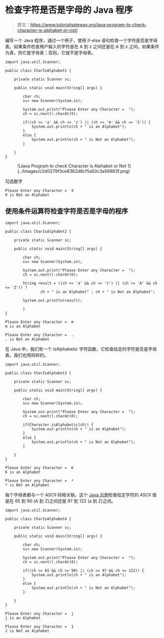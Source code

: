 # 检查字符是否是字母的 Java 程序

> 原文：<https://www.tutorialgateway.org/java-program-to-check-character-is-alphabet-or-not/>

编写一个 Java 程序，通过一个例子，使用 if-else 语句检查一个字符是否是字母表。如果条件检查用户输入的字符是在 A 到 z 之间还是在 A 到 z 之间。如果条件为真，则它是字母表；否则，它就不是字母表。

```
import java.util.Scanner;

public class CharIsAlphabet1 {

	private static Scanner sc;

	public static void main(String[] args) {

		char ch;
		sc= new Scanner(System.in);

		System.out.print("Please Enter any Character =  ");
		ch = sc.next().charAt(0);

		if((ch >= 'a' && ch <= 'z') || (ch >= 'A' && ch <= 'Z')) {
			System.out.println(ch + " is an Alphabet");
		}
		else {
			System.out.println(ch + " is Not an Alphabet");
		}

	}
}
```

<figure class="wp-block-image size-large">![Java Program to check Character is Alphabet or Not 1](../Images/c2d0279f3ce8362d8cf5a50c3a56863f.png)</figure>

勾选数字

```
Please Enter any Character =  9
9 is Not an Alphabet
```

## 使用条件运算符检查字符是否是字母的程序

```
import java.util.Scanner;

public class CharIsAlphabet2 {

	private static Scanner sc;

	public static void main(String[] args) {

		char ch;
		sc= new Scanner(System.in);

		System.out.print("Please Enter any Character =  ");
		ch = sc.next().charAt(0);

		String result = ((ch >= 'a' && ch <= 'z') || (ch >= 'A' && ch <= 'Z')) ?
				ch + " is an Alphabet" : ch + " is Not an Alphabet";

		System.out.println(result);

		}	
}
```

```
Please Enter any Character =  m
m is an Alphabet

Please Enter any Character =  .
. is Not an Alphabet
```

在 Java 中，我们有一个 isAlphabetic 字符函数，它检查给定的字符是否是字母表。我们也用同样的。

```
import java.util.Scanner;

public class CharIsAlphabet3 {

	private static Scanner sc;

	public static void main(String[] args) {

		char ch;
		sc= new Scanner(System.in);

		System.out.print("Please Enter any Character =  ");
		ch = sc.next().charAt(0);

		if(Character.isAlphabetic(ch)) {
			System.out.println(ch + " is an Alphabet");
		}
		else {
			System.out.println(ch + " is Not an Alphabet");
		}

	}
}
```

```
Please Enter any Character =  K
K is an Alphabet

Please Enter any Character =  *
* is Not an Alphabet
```

每个字母表都与一个 ASCII 码相关联。这个 [Java 示例](https://www.tutorialgateway.org/learn-java-programs/)检查给定字符的 ASCII 值是在 65 到 90 (A 到 Z)之间还是 97 到 122 (a 到 Z)之间。

```
import java.util.Scanner;

public class CharIsAlphabet4 {

	private static Scanner sc;

	public static void main(String[] args) {

		char ch;
		sc= new Scanner(System.in);

		System.out.print("Please Enter any Character =  ");
		ch = sc.next().charAt(0);

		if((ch >= 65 && ch <= 90) || (ch >= 97 && ch <= 122)) {
			System.out.println(ch + " is an Alphabet");
		}
		else {
			System.out.println(ch + " is Not an Alphabet");
		}

	}
}
```

```
Please Enter any Character =  j
j is an Alphabet

Please Enter any Character =  1
1 is Not an Alphabet
```